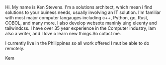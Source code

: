 Hi. My name is Ken Stevens. I'm a solutions architect, which mean i find solutions to your buiness needs, usually involving an IT solution. 
I'm familiar with most major computer langauges including c++, Python, go, Rust, COBOL, and many more. I also develop websote maninly uing eleenty and tailwindcss.  I have over 35 year experience in the
Computer industry, Iam also a writer, and I love o learn new things.So cotact me.

I currently live in the Philippines so all work offered I mut be able to do remotely.

Kem
